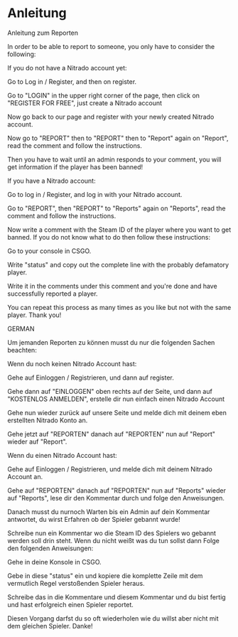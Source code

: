 # Anleitung
Anleitung zum Reporten

In order to be able to report to someone, you only have to consider the following:

If you do not have a Nitrado account yet:

Go to Log in / Register, and then on register.

Go to "LOGIN" in the upper right corner of the page, then click on "REGISTER FOR FREE", just create a Nitrado account

Now go back to our page and register with your newly created Nitrado account.

Now go to "REPORT" then to "REPORT" then to "Report" again on "Report", read the comment and follow the instructions.

Then you have to wait until an admin responds to your comment, you will get information if the player has been banned!

 

If you have a Nitrado account:

Go to log in / Register, and log in with your Nitrado account.

Go to "REPORT", then "REPORT" to "Reports" again on "Reports", read the comment and follow the instructions.

 

Now write a comment with the Steam ID of the player where you want to get banned. If you do not know what to do then follow these instructions:

Go to your console in CSGO.

Write "status" and copy out the complete line with the probably defamatory player.

Write it in the comments under this comment and you're done and have successfully reported a player.

You can repeat this process as many times as you like but not with the same player. Thank you!

 

GERMAN

 

Um jemanden Reporten zu können musst du nur die folgenden Sachen beachten:

Wenn du noch keinen Nitrado Account hast:

Gehe auf Einloggen / Registrieren, und dann auf register.

Gehe dann auf "EINLOGGEN" oben rechts auf der Seite, und dann auf "KOSTENLOS ANMELDEN", erstelle dir nun einfach einen Nitrado Account

Gehe nun wieder zurück auf unsere Seite und melde dich mit deinem eben erstellten Nitrado Konto an.

Gehe jetzt auf "REPORTEN" danach auf "REPORTEN" nun auf "Report" wieder auf "Report".

Wenn du einen Nitrado Account hast:

Gehe auf Einloggen / Registrieren, und melde dich mit deinem Nitrado Account an.

Gehe auf "REPORTEN" danach auf "REPORTEN" nun auf "Reports" wieder auf "Reports", lese dir den Kommentar durch und folge den Anweisungen.

 Danach musst du nurnoch Warten bis ein Admin auf dein Kommentar antwortet, du wirst Erfahren ob der Spieler gebannt wurde!

 

Schreibe nun ein Kommentar wo die Steam ID des Spielers wo gebannt werden soll drin steht. Wenn du nicht weißt was du tun sollst dann Folge den folgenden Anweisungen:

Gehe in deine Konsole in CSGO.

Gebe in diese "status" ein und kopiere die komplette Zeile mit dem vermutlich Regel verstoßenden Spieler heraus.

Schreibe das in die Kommentare und diesem Kommentar und du bist fertig und hast erfolgreich einen Spieler reportet.

Diesen Vorgang darfst du so oft wiederholen wie du willst aber nicht mit dem gleichen Spieler. Danke!
